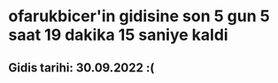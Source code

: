 # ofarukbicer'in gidisine son 5 gun 5 saat 19 dakika 15 saniye kaldi

## Gidis tarihi: 30.09.2022 :(